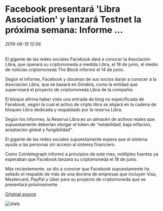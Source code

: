 # Facebook presentará 'Libra Association' y lanzará Testnet la próxima semana: Informe ...

###### 2019-06-15 12:06

El gigante de las redes sociales Facebook dará a conocer la Asociación Libra, que operará su criptomoneda a medida Libra, el 18 de junio, el medio de noticias criptomoneda The Block informó el 14 de junio.

Según el informe, Facebook y docenas de sus socios darán a conocer a la Asociación Libra, que se basará en Ginebra, como la entidad que supervisará el proyecto de criptomoneda Libra de la compañía.

El bloque afirma haber visto una entrada de blog no especificada de Facebook, según la cual el activo de cripto libra se alojará en la cadena de bloques Libra dedicada y respaldado por la reserva Libra.

Según los informes, la Reserva Libra es un almacén de activos reales que supuestamente deberían otorgar el token de "estabilidad, baja inflación, aceptación global y fungibilidad".

El gigante de las redes sociales supuestamente espera que el sistema ayude a las personas sin acceso al sistema financiero.

Como Cointelegraph informó a principios de este mes, múltiples fuentes ya esperaban que Facebook lanzara su criptomoneda el 18 de junio.

Más recientemente, se dio a conocer que Facebook supuestamente ha sellado el respaldo de más de una docena de empresas que incluyen Visa, Mastercard, PayPal y Uber para su proyecto de criptomoneda que se presentará próximamente.

[Original source](https://cointelegraph.com/news/facebook-to-unveil-libra-association-and-launch-testnet-next-week-report)

![stats](https://c.statcounter.com/11760860/0/a89fa40b/1/ "stats")